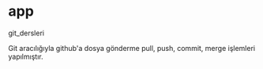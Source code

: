 # app
git_dersleri


Git aracılığıyla github'a dosya gönderme pull, push, commit, merge işlemleri yapılmıştır.
